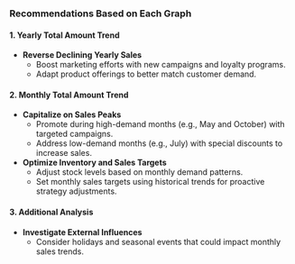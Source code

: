 ### Recommendations Based on Each Graph

#### 1. Yearly Total Amount Trend
- **Reverse Declining Yearly Sales**
   - Boost marketing efforts with new campaigns and loyalty programs.
   - Adapt product offerings to better match customer demand.

#### 2. Monthly Total Amount Trend
- **Capitalize on Sales Peaks**
   - Promote during high-demand months (e.g., May and October) with targeted campaigns.
   - Address low-demand months (e.g., July) with special discounts to increase sales.
- **Optimize Inventory and Sales Targets**
   - Adjust stock levels based on monthly demand patterns.
   - Set monthly sales targets using historical trends for proactive strategy adjustments.

#### 3. Additional Analysis
- **Investigate External Influences**
   - Consider holidays and seasonal events that could impact monthly sales trends.


